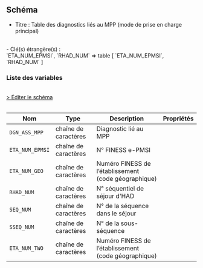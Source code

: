 ## Schéma

- Titre : Table des diagnostics liés au MPP (mode de prise en charge principal)
<br />
- Clé(s) étrangère(s) : <br />
`ETA_NUM_EPMSI`, `RHAD_NUM` => table <PreviewPage text="T_HADaaB" link="/tables/T_HADaaB" /> [ `ETA_NUM_EPMSI`, `RHAD_NUM` ]<br />

### Liste des variables
<br />
<div>
    <a href="https://gitlab.com/healthdatahub/schema-snds/edit/master/schemas/PMSI/PMSI%20HAD/T_HADaaDMPP.json"  
    arget="_blank" rel="noopener noreferrer">> Éditer le schéma</a>
    <OutboundLink />
</div>
<br />

Nom|Type|Description|Propriétés
-|-|-|-
`DGN_ASS_MPP`|chaîne de caractères|Diagnostic lié au MPP||
`ETA_NUM_EPMSI`|chaîne de caractères|N° FINESS e-PMSI||
`ETA_NUM_GEO`|chaîne de caractères|Numéro FINESS de l’établissement (code géographique)||
`RHAD_NUM`|chaîne de caractères|N° séquentiel de séjour d&#x27;HAD||
`SEQ_NUM`|chaîne de caractères|N° de la séquence dans le séjour||
`SSEQ_NUM`|chaîne de caractères|N° de la sous-séquence||
`ETA_NUM_TWO`|chaîne de caractères|Numéro FINESS de l’établissement (code géographique)||

